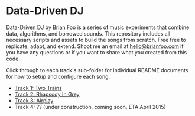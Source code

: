 Data-Driven DJ
=================

[Data-Driven DJ](https://datadrivendj.com) by [Brian Foo](http://brianfoo.com) is a series of music experiments that combine data, algorithms, and borrowed sounds. This repository includes all necessary scripts and assets to build the songs from scratch. Free free to replicate, adapt, and extend. Shoot me an email at [hello@brianfoo.com](mailto:hello@brianfoo.com) if you have any questions or if you want to share what you created from this code.

Click through to each track's sub-folder for individual README documents for how to setup and configure each song.

* [Track 1: Two Trains](/tree/master/01_subway)
* [Track 2: Rhapsody In Grey](/tree/master/02_brain)
* [Track 3: Airplay](/tree/master/03_smog)
* Track 4: ?? (under construction, coming soon, ETA April 2015)
